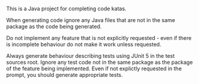 This is a Java project for completing code katas.

When generating code ignore any Java files that are not in the same package as the
code being generated. 

Do not implement any feature that is not explicitly requested - even if there is
incomplete behaviour do not make it work unless requested.

Always generate behaviour describing tests using JUnit 5 in the test sources root.
Ignore any test code not in the same package as the package of the feature being
implemented. Even if not explictly requested in the prompt, you should generate
appropriate tests.
